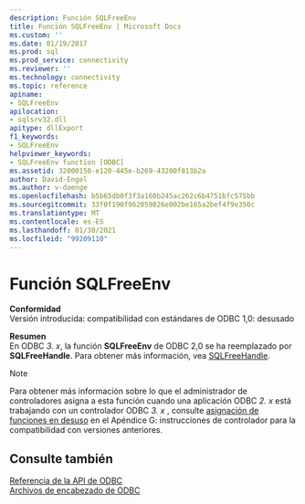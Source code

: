 ```yaml
---
description: Función SQLFreeEnv
title: Función SQLFreeEnv | Microsoft Docs
ms.custom: ''
ms.date: 01/19/2017
ms.prod: sql
ms.prod_service: connectivity
ms.reviewer: ''
ms.technology: connectivity
ms.topic: reference
apiname:
- SQLFreeEnv
apilocation:
- sqlsrv32.dll
apitype: dllExport
f1_keywords:
- SQLFreeEnv
helpviewer_keywords:
- SQLFreeEnv function [ODBC]
ms.assetid: 32000150-e120-445e-b269-43200f813b2a
author: David-Engel
ms.author: v-daenge
ms.openlocfilehash: b5b65db0f3f3a160b245ac262c6b4751bfc575bb
ms.sourcegitcommit: 33f0f190f962059826e002be165a2bef4f9e350c
ms.translationtype: MT
ms.contentlocale: es-ES
ms.lasthandoff: 01/30/2021
ms.locfileid: "99209110"
---
```

# <a name="sqlfreeenv-function"></a>Función SQLFreeEnv
**Conformidad**  
 Versión introducida: compatibilidad con estándares de ODBC 1,0: desusado  
  
 **Resumen**  
 En ODBC *3. x*, la función **SQLFreeEnv** de ODBC 2,0 se ha reemplazado por **SQLFreeHandle**. Para obtener más información, vea [SQLFreeHandle](../../../odbc/reference/syntax/sqlfreehandle-function.md).  
  
> [!NOTE]
>  Para obtener más información sobre lo que el administrador de controladores asigna a esta función cuando una aplicación ODBC *2. x* está trabajando con un controlador ODBC *3. x* , consulte [asignación de funciones en desuso](../../../odbc/reference/appendixes/mapping-deprecated-functions.md) en el Apéndice G: instrucciones de controlador para la compatibilidad con versiones anteriores.  
  
## <a name="see-also"></a>Consulte también  
 [Referencia de la API de ODBC](../../../odbc/reference/syntax/odbc-api-reference.md)   
 [Archivos de encabezado de ODBC](../../../odbc/reference/install/odbc-header-files.md)
